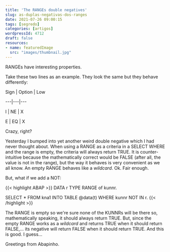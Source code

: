 ```yaml
---
title: 'The RANGEs double negatives'
slug: as-duplas-negativas-dos-ranges
date: 2021-07-26 09:00:15
tags: [segredo]
categories: [artigos]
wordpressId: 4712
draft: false
resources:
- name: featuredImage
  src: "images/thumbnail.jpg"
---
```

RANGEs have interesting properties.

<!--more-->

Take these two lines as an example. They look the same but they behave differently:

Sign
| Option
| Low

---|---|---

I
| NE
| X

E
| EQ
| X

Crazy, right?

Yesterday I bumped into yet another weird double negative which I had never thought about. When using a RANGE as a criteria in a SELECT WHERE and the range is empty, the criteria will always return TRUE. It is counter-intuitive because the mathematically correct would be FALSE (after all, the value is not in the range), but the way it behaves is very convenient as we all know. An empty RANGE behaves like a _wildcard_. Ok. Fair enough.

But, what if we add a NOT:

{{< highlight ABAP >}}
DATA r TYPE RANGE of kunnr.

SELECT * FROM kna1 INTO TABLE @data(t)
WHERE kunnr NOT IN r.
{{< /highlight >}}

The RANGE is empty so we're sure none of the KUNNRs will be there so, mathematically speaking, it should always return TRUE. But, since the empty RANGE works as a _wildcard_ and returns TRUE when it should return FALSE,... its negative will return FALSE when it should return TRUE. And this is good. I guess...

Greetings from Abapinho.
